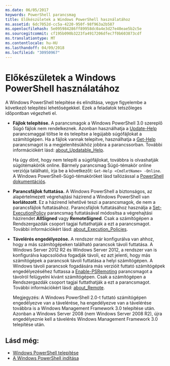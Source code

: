 ```yaml
---
ms.date: 06/05/2017
keywords: PowerShell parancsmag
title: Előkészületek a Windows PowerShell használatához
ms.assetid: 6dc7052d-cc5a-4220-950f-98f963a2b587
ms.openlocfilehash: 5e095984286ff89958dc0a4e3d27e40eae5b2c5e
ms.sourcegitcommit: cf195b090b3223fa4917206dfec7f0b603873cdf
ms.translationtype: MT
ms.contentlocale: hu-HU
ms.lasthandoff: 04/09/2018
ms.locfileid: "30950967"
---
```

# <a name="getting-ready-to-use-windows-powershell"></a>Előkészületek a Windows PowerShell használatához
A Windows PowerShell telepítése és elindítása, vegye figyelembe a következő telepítési lehetőségekkel. Ezek a feladatok tetszőleges időpontban végezheti el.

- **Fájlok telepítése.** A parancsmagok a Windows PowerShell 3.0 szereplő Súgó fájlok nem rendelkeznek. Azonban használhatja a [Update-Help](/powershell/module/microsoft.powershell.core/update-help) parancsmaggal töltse le és telepítse a legújabb súgófájlokat a számítógépen. Ha a fájlok vannak telepítve, használhatja a [Get-Help](/powershell/module/microsoft.powershell.core/get-help) parancsmagot is a megjelenítésükhöz jobbra a parancssorban. További információkért lásd: [about_Updatable_Help](/powershell/module/microsoft.powershell.core/about/about_updatable_help).

    Ha úgy dönt, hogy nem telepíti a súgófájlokat, továbbra is olvashatják súgótémakörök online. Bármely parancsmag Súgó-témakör online verziója található, írja be a következőt: `Get-Help <CmdletName> -Online`. A Windows PowerShell-Súgó-témaköröket lásd tallózással a [PowerShell dokumentációs](/powershell/scripting).

- **Parancsfájlok futtatása.** A Windows PowerShell a biztonságos, az alapértelmezett végrehajtási házirend a Windows PowerShell van **korlátozott**. Ez a házirend lehetővé teszi a parancsmagok, de nem a parancsfájlok futtatásához. Parancsfájlok futtatásához használja a [Set-ExecutionPolicy](/powershell/module/microsoft.powershell.security/set-executionpolicy) parancsmag futtatásával módosítsa a végrehajtási házirendet **AllSigned** vagy **RemoteSigned**. Csak a számítógépen a Rendszergazdák csoport tagjai futtathatják a ezt a parancsmagot. További információkért lásd: [about_Execution_Policies](/powershell/module/microsoft.powershell.core/about/about_execution_policies).

- **Távelérés engedélyezése.** A rendszer már konfigurálva van ahhoz, hogy a más számítógépeken található parancsok távoli futtatása. A Windows Server 2012 R2 és Windows Server 2012, a rendszer van is konfigurálva kapcsolódva fogadják távoli, ez azt jelenti, hogy más számítógépek a parancsok távoli futtatása a helyi számítógépen. A Windows távoli parancsok fogadására más verzióit futtató számítógépek engedélyezéséhez futtassa a [Enable-PSRemoting](/powershell/module/microsoft.powershell.core/enable-psremoting) parancsmagot a távolról felügyelni kívánt számítógépen. Csak a számítógépen a Rendszergazdák csoport tagjai futtathatják a ezt a parancsmagot. További információkért lásd: [about_Remote](/powershell/module/microsoft.powershell.core/about/about_remote).

    Megjegyzés: A Windows PowerShell 2.0-t futtató számítógépen engedélyezve van a távelérése, ha engedélyezve van a távelérése továbbra is a Windows Management Framework 3.0 telepítése után. Azonban a Windows Server 2008 (nem Windows Server 2008 R2), újra engedélyeznie kell a távelérés Windows Management Framework 3.0 telepítése után.

## <a name="see-also"></a>Lásd még:
- [Windows PowerShell telepítése](../setup/Installing-Windows-PowerShell.md)
- [A Windows PowerShell indítása](/powershell/scripting/setup/starting-windows-powershell)